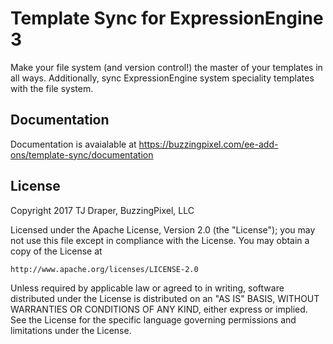 # Template Sync for ExpressionEngine 3

Make your file system (and version control!) the master of your templates in all ways. Additionally, sync ExpressionEngine system speciality templates with the file system.

## Documentation

Documentation is avaialable at https://buzzingpixel.com/ee-add-ons/template-sync/documentation

## License

Copyright 2017 TJ Draper, BuzzingPixel, LLC

Licensed under the Apache License, Version 2.0 (the "License");
you may not use this file except in compliance with the License.
You may obtain a copy of the License at

	http://www.apache.org/licenses/LICENSE-2.0

Unless required by applicable law or agreed to in writing, software
distributed under the License is distributed on an "AS IS" BASIS,
WITHOUT WARRANTIES OR CONDITIONS OF ANY KIND, either express or implied.
See the License for the specific language governing permissions and
limitations under the License.
